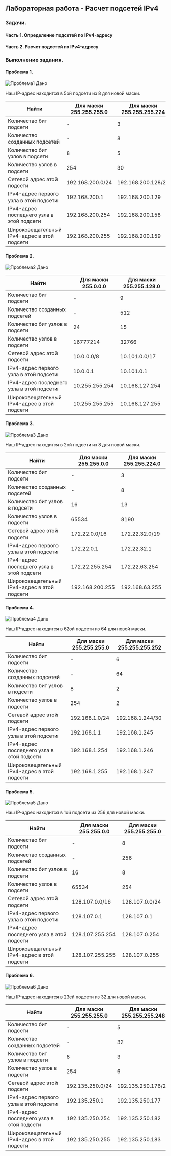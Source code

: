## Лабораторная работа - Расчет подсетей IPv4

   ### Задачи.

#### Часть 1. Определение подсетей по IPv4-адресу

#### Часть 2. Расчет подсетей по IPv4-адресу

### Выполнение задания.

#### Проблема 1. 

![Проблема1 Дано](https://github.com/Shure0407/Network_engineer/assets/162669909/c2e13d44-67f9-405e-9f51-bfdbe941aed5)

Наш IP-адрес находится в 5ой подсети из 8 для новой маски.


|    Найти      | Для маски 255.255.255.0 | Для маски 255.255.255.224 |
| ------------- | ------------- |------------- |
| Количество бит подсети                       | -  | 3  |
| Количество созданных подсетей                | -  | 8 |
| Количество бит узлов в подсети               | 8  | 5 |
| Количество узлов в подсети                   | 254  | 30  |
| Сетевой адрес этой подсети                   | 192.168.200.0/24  | 192.168.200.128/27  |
| IPv4-адрес первого узла в этой подсети       | 192.168.200.1    | 192.168.200.129  |
| IPv4-адрес последнего узла в этой подсети    | 192.168.200.254  | 192.168.200.158  |
| Широковещательный IPv4-адрес в этой подсети  | 192.168.200.255  |  192.168.200.159  |

#### Проблема 2. 

![Проблема2 Дано](https://github.com/Shure0407/Network_engineer/assets/162669909/780015d8-4d57-4596-8970-da7217d5be7e)


|    Найти      | Для маски 255.0.0.0 | Для маски 255.255.128.0 |
| ------------- | ------------- |------------- |
| Количество бит подсети                       | -  | 9  |
| Количество созданных подсетей                | -  | 512 |
| Количество бит узлов в подсети               | 24  | 15 |
| Количество узлов в подсети                   | 16777214  | 32766  |
| Сетевой адрес этой подсети                   | 10.0.0.0/8      | 10.101.0.0/17  |
| IPv4-адрес первого узла в этой подсети       | 10.0.0.1        | 10.101.0.1  |
| IPv4-адрес последнего узла в этой подсети    | 10.255.255.254  | 10.168.127.254  |
| Широковещательный IPv4-адрес в этой подсети  | 10.255.255.255  |  10.168.127.255  |

#### Проблема 3. 

![Проблема3 Дано](https://github.com/Shure0407/Network_engineer/assets/162669909/c3d47e6f-6bbc-4c97-9602-b3bf232226b4)

Наш IP-адрес находится в 2ой подсети из 8 для новой маски.

|    Найти      | Для маски 255.255.0.0 | Для маски 255.255.224.0 |
| ------------- | ------------- |------------- |
| Количество бит подсети                       | -  | 3  |
| Количество созданных подсетей                | -  | 8 |
| Количество бит узлов в подсети               | 16  | 13 |
| Количество узлов в подсети                   | 65534  | 8190  |
| Сетевой адрес этой подсети                   | 172.22.0.0/16   | 172.22.32.0/19  |
| IPv4-адрес первого узла в этой подсети       | 172.22.0.1      | 172.22.32.1  |
| IPv4-адрес последнего узла в этой подсети    | 172.22.255.254  | 172.22.63.254  |
| Широковещательный IPv4-адрес в этой подсети  | 192.168.200.255  |  192.168.63.255  |

#### Проблема 4. 

![Проблема4 Дано](https://github.com/Shure0407/Network_engineer/assets/162669909/cd0f20fb-391c-440b-8848-8c3ee3688d90)

Наш IP-адрес находится в 62ой подсети из 64 для новой маски.

|    Найти      | Для маски 255.255.255.0 | Для маски 255.255.255.252 |
| ------------- | ------------- |------------- |
| Количество бит подсети                       | -  | 6  |
| Количество созданных подсетей                | -  | 64 |
| Количество бит узлов в подсети               | 8  | 2 |
| Количество узлов в подсети                   | 254  | 2  |
| Сетевой адрес этой подсети                   | 192.168.1.0/24  | 192.168.1.244/30  |
| IPv4-адрес первого узла в этой подсети       | 192.168.1.1     | 192.168.1.245  |
| IPv4-адрес последнего узла в этой подсети    | 192.168.1.254   | 192.168.1.246  |
| Широковещательный IPv4-адрес в этой подсети  | 192.168.1.255   |  192.168.1.247  |

#### Проблема 5. 

![Проблема5 Дано](https://github.com/Shure0407/Network_engineer/assets/162669909/bb7dff14-496e-4e51-8d05-dc069eb2f2ed)

Наш IP-адрес находится в 1ой подсети из 256 для новой маски.

|    Найти      | Для маски 255.255.0.0 | Для маски 255.255.255.0 |
| ------------- | ------------- |------------- |
| Количество бит подсети                       | -  | 8  |
| Количество созданных подсетей                | -  | 256 |
| Количество бит узлов в подсети               | 16  | 8 |
| Количество узлов в подсети                   | 65534  | 254  |
| Сетевой адрес этой подсети                   | 128.107.0.0/16  | 128.107.0.0/24  |
| IPv4-адрес первого узла в этой подсети       | 128.107.0.1     | 128.107.0.1  |
| IPv4-адрес последнего узла в этой подсети    | 128.107.255.254  | 128.107.0.254  |
| Широковещательный IPv4-адрес в этой подсети  | 128.107.255.255  |  128.107.0.255  |

#### Проблема 6. 

![Проблема6 Дано](https://github.com/Shure0407/Network_engineer/assets/162669909/a3ab39d9-325b-416a-8e97-ed7badb673b8)

Наш IP-адрес находится в 23ей подсети из 32 для новой маски.


|    Найти      | Для маски 255.255.255.0 | Для маски 255.255.255.248 |
| ------------- | ------------- |------------- |
| Количество бит подсети                       | -  | 5  |
| Количество созданных подсетей                | -  | 32 |
| Количество бит узлов в подсети               | 8  | 3 |
| Количество узлов в подсети                   | 254  | 6  |
| Сетевой адрес этой подсети                   | 192.135.250.0/24  | 192.135.250.176/29  |
| IPv4-адрес первого узла в этой подсети       | 192.135.250.1     | 192.135.250.177  |
| IPv4-адрес последнего узла в этой подсети    | 192.135.250.254   | 192.135.250.182  |
| Широковещательный IPv4-адрес в этой подсети  | 192.135.250.255   |  192.135.250.183  |


